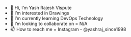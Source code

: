 - 👋 Hi, I’m Yash Rajesh Vispute
- 👀 I’m interested in Drawings
- 🌱 I’m currently learning DevOps Technology
- 💞️ I’m looking to collaborate on = N/A
- 📫 How to reach me = Instagram - @yashraj_since1998

<!---
yashrajarts/yashrajarts is a ✨ special ✨ repository because its `README.md` (this file) appears on your GitHub profile.
You can click the Preview link to take a look at your changes.
--->
